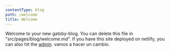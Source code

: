 ```yaml
---
contentType: blog
path: /welcome
title: Welcome
---
```

Welcome to your new gatsby-blog. You can delete this file in "src/pages/blog/welcome.md". If you have this site deployed on netlify, you can also hit the [admin](/admin). vamos a hacer un cambio.